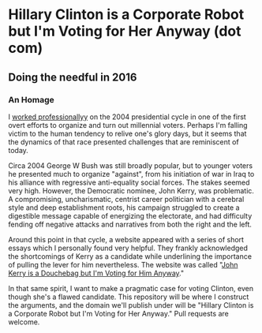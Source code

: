 # Hillary Clinton is a Corporate Robot but I'm Voting for Her Anyway (dot com)
## Doing the needful in 2016

### An Homage

I [worked professionallyy](http://blogs.harvard.edu/lydondev/2003/12/04/music-for-america-sountrack-of-the-transformation/) on the 2004 presidential cycle in one of the first overt efforts to organize and turn out millennial voters. Perhaps I'm falling victim to the human tendency to relive one's glory days, but it seems that the dynamics of that race presented challenges that are reminiscent of today.

Circa 2004 George W Bush was still broadly popular, but to younger voters he presented much to organize "against", from his initiation of war in Iraq to his alliance with regressive anti-equality social forces. The stakes seemed very high. However, the Democratic nominee, John Kerry, was problematic. A compromising, uncharismatic, centrist career politician with a cerebral style and deep establishment roots, his campaign struggled to create a digestible message capable of energizing the electorate, and had difficulty fending off negative attacks and narratives from both the right and the left.

Around this point in that cycle, a website appeared with a series of short essays which I personally found very helpful. They frankly acknowledged the shortcomings of Kerry as a candidate while underlining the importance of pulling the lever for him nevertheless. The website was called "[John Kerry is a Douchebag but I'm Voting for Him Anyway](https://web.archive.org/web/20040723070151/http://www.johnkerryisadouchebagbutimvotingforhimanyway.com/)."

In that same spirit, I want to make a pragmatic case for voting Clinton, even though she's a flawed candidate. This repository will be where I construct the arguments, and the domain we'll publish under will be "Hillary Clinton is a Corporate Robot but I'm Voting for Her Anyway." Pull requests are welcome.